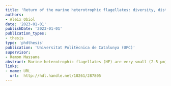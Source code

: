 ```yaml
---
title: 'Return of the marine heterotrophic flagellates: diversity, distribution and gene expression patterns'
authors:
- Aleix Obiol
date: '2023-01-01'
publishDate: '2023-01-01'
publication_types:
- thesis
type: 'phdthesis'
publication: 'Universitat Politècnica de Catalunya (UPC)'
supervisor: 
- Ramon Massana
abstract: Marine heterotrophic flagellates (HF) are very small (2-5 μm) unpigmented protists that are dominant bacterial grazers in the ocean, where they link the transfer of carbon from bacterial cells to higher trophic levels. Through their bacterivorous activity, they also act as nutrient recyclers that allow for regenerated primary production, and they are partially responsible of keeping bacterial abundances in the ocean fairly constant. HFs are widespread throughout the eukaryotic tree of life, ubiquitous in the plankton and display a high functional diversity. During the last decades of the twentieth century, a growing interest in this functional group occurred, and studies were performed to characterize their ecological role. However, this initial attention diminished due to the difficulty to study natural HF species, as they possess few morphological traits for identification and generally remain uncultured. Consequently, HFs have been often neglected in marine surveys, to the extent of becoming one of the most understudied components of the marine microbiome. With the advent of high-throughput sequencing and the reduction of sequencing costs, studying these protists at a high-resolution level became feasible. This thesis represents a return to the study of HFs using these newly developed tools. We first investigated the distribution patterns of eukaryotic diversity along the water column of the ocean by metagenomics and compared the results with metabarcoding approaches. This analysis revealed a clear separation of taxonomic groups between pico- (0.2-3 μm) and nanoplanktonic (3-20 μm) fractions, as well as between photic (0-200 m) and aphotic (>200 m) regions. While some groups were not well represented by metabarcoding approaches due to technical biases, HFs were generally not affected by them. We then studied the diversity and distribution of HFs in the ocean using global metabarcoding data sets. With this, we identified a few dozens of HF species, most of them uncultured, as the dominant in surface and deep ocean regions. Many of these dominant species were present at relatively constant abundances, while others were influenced by temperature or displayed patchy distributions. Finally, we jumped from global patterns to study the gene expression of HFs in natural assemblages growing by bacterivory in unamended incubations. The obtained results using metatranscriptomics sequencing showed similar functional dynamics between experiments done at different times of a seasonal cycle, with marked differences between incubation times. Genes related to cysteine peptidases as well as some glycoside hydrolases emerged as key components involved in the process of bacterivory. Overall, this thesis returns HFs back to the spotlight and creates a solid foundation on which to perform renewed research on the ecology and functional role of this group
links:
- name: URL
  url:  http://hdl.handle.net/10261/287805
---
```

